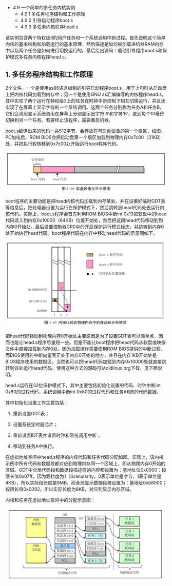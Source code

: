 - 4.9 一个简单的多任务内核实例
    - 4.9.1 多任务程序结构和工作原理
    - 4.9.2 引导启动程序boot.s
    - 4.9.3 多任务内核程序head.s

该实例包含两个特权级3的用户任务和一个系统调用中断过程。首先说明这个简单内核的基本结构和加载运行的基本原理，然后描述是如何被加载进机器RAM内存中以及两个任务是如何进行切换运行的。最后给出源码：启动引导程序boot.s和保护模式多任务内核程序head.s。

## 1. 多任务程序结构和工作原理

2个文件。一个是使用as86语言编制的引导启动程序boot.s，用于上电时从启动盘上把内核代码加载到内存中；另一个是使用GNU as汇编编写的内核程序head.s，其中实现了两个运行在特权级3上的任务在时钟中断控制下相互切换运行，并且还实现了在屏幕上显示字符的一个系统调用。这两个任务分别称为任务A和任务B，它们会调用显示系统调用在屏幕上分别显示出字符‘A’和字符‘B’，直到每个10毫秒切换到另一个任务。若要终止该程序，需要重启机器。

boot.s编译出来的代码一共512字节，会存放在可启动设备的第一个扇区，如图。PC加电后，ROM BIOS会把启动盘第一个扇区加载到物理内存0x7c00（31KB）处，并把执行权转移到0x7c00处开始运行boot程序代码。

![可启动设备](images/34.png)

boot程序的主要功能是把head内核代码加载到内存某处，并在设置好临时GDT表等信息后，把处理器设置为运行在保护模式下，然后跳转到head代码处去运行内核代码。实际上，boot.s程序会首先利用ROM BIOS中断int 0x13把软盘中的head代码读入到内存0x10000（64KB）位置开始处，然后把这段head代码移动到到内存0开始处。最后设置控制器CR0中的开启保护运行模式标志，并跳转到内存0处开始执行head代码。boot程序代码在内存中移动head代码的示意图如下。

![kernel code](images/35.png)

把head代码移动到物理内存0开始处主要原因是为了设置GDT表可以简单点，因而也能让head.s程序尽量短一些。但是不能让boot程序把head代码从软盘或映像文件中直接加载到内存0处。因为加载操作需要使用ROM BIOS提供的中断过程，而BIOS使用的中断向量表正处于内存0开始的地方，并且在内存1KB开始处是BIOS程序使用的数据区。当然也可以把head代码加载到内存0x10000处就直接跳转到该处运行head代码，使用这种方式的源码可从oldlinux.org下载，见下面说明。

head.s运行在32位保护模式下，其中主要包括初始化设置的代码、时钟中断int 0x80的过程代码、系统调用中断int 0x80的过程代码和任务A和B的代码数据。

其中初始化设置工作主要包括：

1. 重新设置GDT表；

2. 设置系统定时器芯片；

3. 重新设置IDT表并设置时钟和系统调用中断；

4. 移动到任务A中执行。
 
在虚拟地址空间中head.s程序的内核代码和任务代码分配如图。实际上，该内核示例中所有代码和数据段都对应到物理内存同一个区域上，即从物理内存0开始的区域。GDT中全局代码段和数据段描述符的内容都设置为：基地址位0x0000；段限长值0x07ff。因为颗粒度为1（Granularity，0表示单位是字节，1表示单位是4KB），所以实际段长度是8MB。而全局显示数据段被设置为：基地址0xb8000；段限长值0x0002，所以实际长度为8KB，对应到显示内存区域。

内核和任务在虚拟地址空间中的分配示意图：

![virtual address](images/36.png)